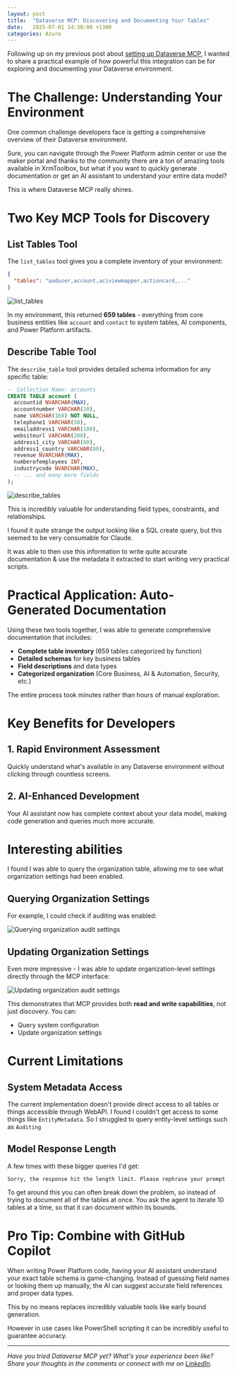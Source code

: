 ```yaml
---
layout: post
title:  "Dataverse MCP: Discovering and Documenting Your Tables"
date:   2025-07-01 14:30:00 +1300
categories: Azure
---
```


Following up on my previous post about [setting up Dataverse MCP](/azure/2025/06/16/dataverse-mcp-setup-experience.html), I wanted to share a practical example of how powerful this integration can be for exploring and documenting your Dataverse environment.

# The Challenge: Understanding Your Environment

One common challenge developers face is getting a comprehensive overview of their Dataverse environment. 

Sure, you can navigate through the Power Platform admin center or use the maker portal and thanks to the community there are a ton of amazing tools available in XrmToolbox, but what if you want to quickly generate documentation or get an AI assistant to understand your entire data model?

This is where Dataverse MCP really shines.

# Two Key MCP Tools for Discovery

## List Tables Tool

The `list_tables` tool gives you a complete inventory of your environment:

```json
{
  "tables": "aaduser,account,aciviewmapper,actioncard,..."
}
```

![list_tables](\assets\mcp-discovery\list-tables.png)


In my environment, this returned **659 tables** - everything from core business entities like `account` and `contact` to system tables, AI components, and Power Platform artifacts.

## Describe Table Tool

The `describe_table` tool provides detailed schema information for any specific table:

```sql
-- Collection Name: accounts
CREATE TABLE account (
  accountid NVARCHAR(MAX),
  accountnumber VARCHAR(20),
  name VARCHAR(160) NOT NULL,
  telephone1 VARCHAR(50),
  emailaddress1 VARCHAR(100),
  websiteurl VARCHAR(200),
  address1_city VARCHAR(80),
  address1_country VARCHAR(80),
  revenue NVARCHAR(MAX),
  numberofemployees INT,
  industrycode NVARCHAR(MAX),
  -- ... and many more fields
);
```

![describe_tables](\assets\mcp-discovery\describe-table.png)

This is incredibly valuable for understanding field types, constraints, and relationships.

I found it quite strange the output looking like a SQL create query, but this seemed to be very consumable for Claude. 

It was able to then use this information to write quite accurate documentation & use the metadata it extracted to start writing very practical scripts.

# Practical Application: Auto-Generated Documentation

Using these two tools together, I was able to generate comprehensive documentation that includes:

- **Complete table inventory** (659 tables categorized by function)
- **Detailed schemas** for key business tables
- **Field descriptions** and data types
- **Categorized organization** (Core Business, AI & Automation, Security, etc.)

The entire process took minutes rather than hours of manual exploration.

# Key Benefits for Developers

## 1. **Rapid Environment Assessment**
Quickly understand what's available in any Dataverse environment without clicking through countless screens.

## 2. **AI-Enhanced Development**
Your AI assistant now has complete context about your data model, making code generation and queries much more accurate.


# Interesting abilities

I found I was able to query the organization table, allowing me to see what organization settings had been enabled.

## Querying Organization Settings

For example, I could check if auditing was enabled:

![Querying organization audit settings](\assets\mcp-discovery\audit-enabled.png)

## Updating Organization Settings

Even more impressive - I was able to update organization-level settings directly through the MCP interface:

![Updating organization audit settings](\assets\mcp-discovery\audit-disabled.png)

This demonstrates that MCP provides both **read and write capabilities**, not just discovery. You can:

- Query system configuration
- Update organization settings

# Current Limitations

## System Metadata Access

The current implementation doesn't provide direct access to all tables or things accessible through WebAPI. I found I couldn't get access to some things like `EntityMetadata`. So I struggled to query entity-level settings such as `Auditing`

## Model Response Length

A few times with these bigger queries I'd get:

`Sorry, the response hit the length limit. Please rephrase your prompt`

To get around this you can often break down the problem, so instead of trying to document all of the tables at once. You ask the agent to iterate 10 tables at a time, so that it can document within its bounds.

# Pro Tip: Combine with GitHub Copilot

When writing Power Platform code, having your AI assistant understand your exact table schema is game-changing. Instead of guessing field names or looking them up manually, the AI can suggest accurate field references and proper data types.

This by no means replaces incredibly valuable tools like early bound generation. 

However in use cases like PowerShell scripting it can be incredibly useful to guarantee accuracy.

---

*Have you tried Dataverse MCP yet? What's your experience been like? Share your thoughts in the comments or connect with me on [LinkedIn](https://www.linkedin.com/in/cliveoldridge/).*
